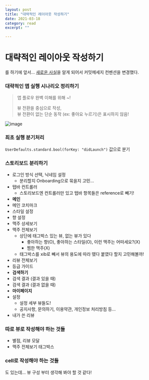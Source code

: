 ```yaml
---
layout: post
title: "대략적인 레이아웃 작성하기" 
date: 2021-03-18
category: read 
excerpt: ""

---
```


# 대략적인 레이아웃 작성하기

를 하기에 앞서... [새로운 사실](https://iamcho2.github.io/2021/03/17/close-issue-with-commit-message)을 알게 되어서 커밋메세지 컨벤션을 변경했다.

### 대략적인 앱 실행 시나리오 정리하기

> 앱 플로우 완벽 이해를 위해 ~!
>
> 뷰 전환을 중심으로 작성,  
> 뷰 전환이 없는 단순 동작 (ex: 좋아요 누르기)은 표시하지 않음!

![image](https://user-images.githubusercontent.com/28949235/111651967-081ce180-884a-11eb-9465-6fde64715af0.png)

### 최초 실행 분기처리

`UserDefaults.standard.bool(forKey: "didLaunch")` 값으로 분기

### 스토리보드 분리하기

* 로그인 방식 선택, 닉네임 설정
  * 분리할지 Onboarding으로 묶을지 고민...
* 탭바 컨트롤러
  * 스토리보드엔 컨트롤러만 있고 탭바 항목들은 reference로 빼기!
* **메인**
* 메인 코치마크
* 스타일 설정
* 향 설정
* 맥주 상세보기
* 맥주 전체보기
  * 상단에 태그박스 있는 뷰, 없는 뷰가 있다
    * 좋아하는 향(O), 좋아하는 스타일(O), 이런 맥주는 어떠세요?(X)
    * 찜한 맥주(X)
  * 태그박스를 xib로 빼서 뷰의 용도에 따라 뗐다 붙였다 할지 고민해볼까!
* 리뷰 전체보기
* 등급 가이드
* **검색하기**
* 검색 결과 (결과 있을 때)
* 검색 결과 (결과 없을 때)
* **마이페이지**
* 설정
  * 설정 세부 뷰들도!
  * 공지사항, 문의하기, 이용약관, 개인정보 처리방침 등...
* 내가 쓴 리뷰

### 따로 뷰로 작성해야 하는 것들

* 별점, 리뷰 모달
* 맥주 전체보기 태그박스

### cell로 작성해야 하는 것들

도 있는데... 뷰 구성 부터 생각해 봐야 할 것 같다!

